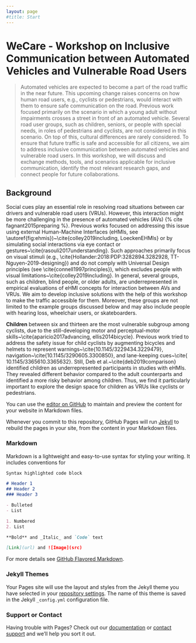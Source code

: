```yaml
---
layout: page
#title: Start
---
```


# WeCare - Workshop on Inclusive Communication between Automated Vehicles and Vulnerable Road Users

> Automated vehicles are expected to become a part of the road traffic in the near future. This upcoming change raises concerns on how human road users, e.g., cyclists or pedestrians, would interact with them to ensure safe communication on the road. Previous work focused primarily on the scenario in which a young adult without impairments crosses a street in front of an automated vehicle. Several road user groups, such as children, seniors, or people with special needs, in roles of pedestrians and cyclists, are not considered in this scenario. On top of this, cultural differences are rarely considered. To ensure that future traffic is safe and accessible for all citizens, we aim to address inclusive communication between automated vehicles and vulnerable road users. In this workshop, we will discuss and exchange methods, tools, and scenarios applicable for inclusive communication, identify the most relevant research gaps, and connect people for future collaborations.  

## Background
Social cues play an essential role in resolving road situations between car drivers and vulnerable road users (VRUs).
However, this interaction might be more challenging in the presence of automated vehicles (AVs) {% cite fagnant2015preparing %}. Previous works focused on addressing this issue using external Human-Machine Interfaces (eHMIs, see \autoref{fig:ehmis})~\cite{colley2019including, LoeckenEHMIs} or by simulating social interactions via eye contact or gestures~\cite{rasouli2017understanding}. 
Such approaches primarily focus on visual stimuli (e.g., \cite{Hollander:2018:PDP:3282894.3282928, TT-Nguyen-2019-designing}) and do not comply with Universal Design principles (see \cite{connell1997principles}), which excludes people with visual limitations~\cite{colley2019including}. 
In general, several groups, such as children, blind people, or older adults, are underrepresented in empirical evaluations of eHMI concepts for interaction between AVs and VRUs. 
We aim to develop inclusive solutions with the help of this workshop to make the traffic accessible for them. 
Moreover, these groups are not limited to the example groups discussed below and may also include people with hearing loss, wheelchair users, or skateboarders. 


**Children** between six and thirteen are the most vulnerable subgroup among cyclists, due to the still-developing motor and perceptual-motor skills~\cite{aparicio2017advancing, ellis2014bicycle}.
Previous work tried to address the safety issue for child cyclists by augmenting bicycles and helmets to represent warnings~\cite{10.1145/3229434.3229479}, navigation~\cite{10.1145/3290605.3300850}, and lane-keeping cues~\cite{ 10.1145/3365610.3365632}.
Still, Deb et al.~\cite{deb2019comparison} identified children as underrepresented participants in studies with eHMIs. 
They revealed different behavior compared to the adult counterparts and identified a more risky behavior among children.
Thus, we find it particularly important to explore the design space for children as VRUs like cyclists or pedestrians.




You can use the [editor on GitHub](https://github.com/ALoecken/wecare_workshop/edit/master/index.md) to maintain and preview the content for your website in Markdown files.

Whenever you commit to this repository, GitHub Pages will run [Jekyll](https://jekyllrb.com/) to rebuild the pages in your site, from the content in your Markdown files.

### Markdown

Markdown is a lightweight and easy-to-use syntax for styling your writing. It includes conventions for

```markdown
Syntax highlighted code block

# Header 1
## Header 2
### Header 3

- Bulleted
- List

1. Numbered
2. List

**Bold** and _Italic_ and `Code` text

[Link](url) and ![Image](src)
```

For more details see [GitHub Flavored Markdown](https://guides.github.com/features/mastering-markdown/).

### Jekyll Themes

Your Pages site will use the layout and styles from the Jekyll theme you have selected in your [repository settings](https://github.com/ALoecken/wecare_workshop/settings). The name of this theme is saved in the Jekyll `_config.yml` configuration file.

### Support or Contact

Having trouble with Pages? Check out our [documentation](https://help.github.com/categories/github-pages-basics/) or [contact support](https://github.com/contact) and we’ll help you sort it out.
